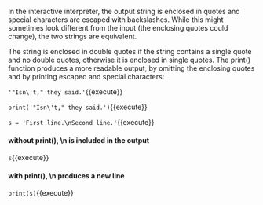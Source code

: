 
In the interactive interpreter, the output string is enclosed in quotes and special characters are escaped with backslashes. While this might sometimes look different from the input (the enclosing quotes could change), the two strings are equivalent. 

The string is enclosed in double quotes if the string contains a single quote and no double quotes, otherwise it is enclosed in single quotes. The print() function produces a more readable output, by omitting the enclosing quotes and by printing escaped and special characters:


`'"Isn\'t," they said.'`{{execute}} 


`print('"Isn\'t," they said.')`{{execute}} 


`s = 'First line.\nSecond line.'`{{execute}} 

#### without print(), \n is included in the output
`s`{{execute}} 

#### with print(), \n produces a new line
`print(s)`{{execute}} 

